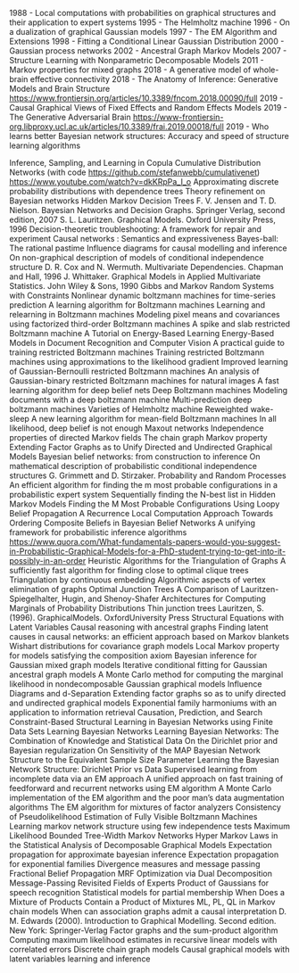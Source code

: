 1988 - Local computations with probabilities on graphical structures and their application to expert systems
1995 - The Helmholtz machine
1996 - On a dualization of graphical Gaussian models
1997 - The EM Algorithm and Extensions
1998 - Fitting a Conditional Linear Gaussian Distribution
2000 - Gaussian process networks
2002 - Ancestral Graph Markov Models
2007 - Structure Learning with Nonparametric Decomposable Models
2011 - Markov properties for mixed graphs
2018 - A generative model of whole-brain effective connectivity
2018 - The Anatomy of Inference: Generative Models and Brain Structure https://www.frontiersin.org/articles/10.3389/fncom.2018.00090/full
2019 - Causal Graphical Views of Fixed Effects and Random Effects Models
2019 - The Generative Adversarial Brain https://www-frontiersin-org.libproxy.ucl.ac.uk/articles/10.3389/frai.2019.00018/full
2019 - Who learns better Bayesian network structures: Accuracy and speed of structure learning algorithms

Inference, Sampling, and Learning in Copula Cumulative Distribution Networks (with code 
https://github.com/stefanwebb/cumulativenet)
https://www.youtube.com/watch?v=dkKRpPa_I_o
Approximating discrete probability distributions with dependence trees
Theory refinement on Bayesian networks
Hidden Markov Decision Trees
F. V. Jensen and T. D. Nielson. Bayesian Networks and Decision Graphs. Springer Verlag, second edition, 2007
S. L. Lauritzen. Graphical Models. Oxford University Press, 1996
Decision-theoretic troubleshooting: A framework for repair and experiment
Causal networks : Semantics and expressiveness
Bayes-ball: The rational pastime
Influence diagrams for causal modelling and inference
On non-graphical description of models of conditional independence structure
D. R. Cox and N. Wermuth. Multivariate Dependencies. Chapman and Hall, 1996
J. Whittaker. Graphical Models in Applied Multivariate Statistics. John Wiley & Sons, 1990
Gibbs and Markov Random Systems with Constraints
Nonlinear dynamic boltzmann machines for time-series prediction
A learning algorithm for Boltzmann machines
Learning and relearning in Boltzmann machines
Modeling pixel means and covariances using factorized third-order Boltzmann machines
A spike and slab restricted Boltzmann machine
A Tutorial on Energy-Based Learning 
Energy-Based Models in Document Recognition and Computer Vision
A practical guide to training restricted Boltzmann machines
Training restricted Boltzmann machines using approximations to the likelihood gradient
Improved learning of Gaussian-Bernoulli restricted Boltzmann machines
An analysis of Gaussian-binary restricted Boltzmann machines for natural images
A fast learning algorithm for deep belief nets
Deep Boltzmann machines
Modeling documents with a deep boltzmann machine
Multi-prediction deep boltzmann machines
Varieties of Helmholtz machine
Reweighted wake-sleep
A new learning algorithm for mean-field Boltzmann machines
In all likelihood, deep belief is not enough
Maxout networks
Independence properties of directed Markov fields
The chain graph Markov property
Extending Factor Graphs as to Unify Directed and Undirected Graphical Models
Bayesian belief networks: from construction to inference
On mathematical description of probabilistic conditional independence structures
G. Grimmett and D. Stirzaker. Probability and Random Processes
An efficient algorithm for finding the m most probable configurations in a probabilistic expert system
Sequentially finding the N-best list in Hidden Markov Models
Finding the M Most Probable Configurations Using Loopy Belief Propagation
A Recurrence Local Computation Approach Towards Ordering Composite Beliefs in Bayesian Belief Networks
A unifying framework for probabilistic inference algorithms
https://www.quora.com/What-fundamentals-papers-would-you-suggest-in-Probabilistic-Graphical-Models-for-a-PhD-student-trying-to-get-into-it-possibly-in-an-order
Heuristic Algorithms for the Triangulation of Graphs
A sufficiently fast algorithm for finding close to optimal clique trees
Triangulation by continuous embedding
Algorithmic aspects of vertex elimination of graphs
Optimal Junction Trees
A Comparison of Lauritzen-Spiegelhalter, Hugin, and Shenoy-Shafer Architectures for Computing Marginals of Probability Distributions
Thin junction trees
Lauritzen, S. (1996). GraphicalModels. OxfordUniversity Press
Structural Equations with Latent Variables
Causal reasoning with ancestral graphs
Finding latent causes in causal networks: an efficient approach based on Markov blankets
Wishart distributions for covariance graph models
Local Markov property for models satisfying the composition axiom
Bayesian inference for Gaussian mixed graph models
Iterative conditional fitting for Gaussian ancestral graph models
A Monte Carlo method for computing the marginal likelihood in nondecomposable Gaussian graphical models
Influence Diagrams and d-Separation
Extending factor graphs so as to unify directed and undirected graphical models
Exponential family harmoniums with an application to information retrieval
Causation, Prediction, and Search
Constraint-Based Structural Learning in Bayesian Networks using Finite Data Sets
Learning Bayesian Networks
Learning Bayesian Networks: The Combination of Knowledge and Statistical Data
On the Dirichlet prior and Bayesian regularization
On Sensitivity of the MAP Bayesian Network Structure to the Equivalent Sample Size Parameter
Learning the Bayesian Network Structure: Dirichlet Prior vs Data
Supervised learning from incomplete data via an EM approach
A unified approach on fast training of feedforward and recurrent networks using EM algorithm
A Monte Carlo implementation of the EM algorithm and the poor man’s data augmentation algorithms
The EM algorithm for mixtures of factor analyzers
Consistency of Pseudolikelihood Estimation of Fully Visible Boltzmann Machines
Learning markov network structure using few independence tests
Maximum Likelihood Bounded Tree-Width Markov Networks
Hyper Markov Laws in the Statistical Analysis of Decomposable Graphical Models
Expectation propagation for approximate bayesian inference
Expectation propagation for exponential families
Divergence measures and message passing
Fractional Belief Propagation
MRF Optimization via Dual Decomposition Message-Passing Revisited
Fields of Experts
Product of Gaussians for speech recognition
Statistical models for partial membership
When Does a Mixture of Products Contain a Product of Mixtures
ML, PL, QL in Markov chain models
When can association graphs admit a causal interpretation
D. M. Edwards (2000). Introduction to Graphical Modelling. Second edition. New York: Springer-Verlag
Factor graphs and the sum-product algorithm
Computing maximum likelihood estimates in recursive linear models with correlated errors
Discrete chain graph models
Causal graphical models with latent variables learning and inference